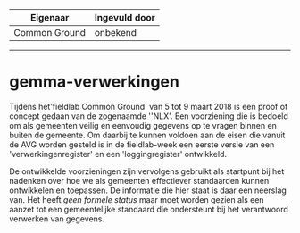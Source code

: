 | Eigenaar | Ingevuld door |
| --- | --- |
| Common Ground | onbekend |
<hr/>

# gemma-verwerkingen

Tijdens het'fieldlab Common Ground' van 5 tot 9 maart 2018 is een proof of concept gedaan van de zogenaamde ''NLX'. Een voorziening die is bedoeld om als gemeenten  veilig en eenvoudig gegevens op te vragen binnen en buiten de gemeente. Om daarbij te kunnen voldoen aan de eisen die vanuit de AVG worden gesteld is in de fieldlab-week een eerste versie van een 'verwerkingenregister' en een 'loggingregister' ontwikkeld.

De ontwikkelde voorzieningen zijn vervolgens gebruikt als startpunt bij het nadenken over hoe we als gemeenten effectiever standaarden kunnen ontwikkelen en toepassen. De informatie die hier staat is daar een neerslag van. Het heeft *geen formele status* maar moet worden gezien als een aanzet tot een gemeentelijke standaard die ondersteunt bij het verantwoord verwerken van gegevens.
